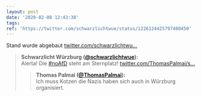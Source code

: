 ```yaml
---
layout: post
date: '2020-02-08 12:43:38'
tags: 
ref: 'https://twitter.com/schwarzlichtwue/status/1226124425797480450'
---
```

Stand wurde abgebaut [twitter.com/schwarzlichtwu…](https://twitter.com/schwarzlichtwue/status/1226106496674652160)
> <b>Schwarzlicht Würzburg ([@schwarzlichtwue](https://twitter.com/schwarzlichtwue)):</b>  
>Alerta! Die [#noAfD](/t/noafd) steht am Sternplatz! [twitter.com/ThomasPalmai/s…](https://twitter.com/ThomasPalmai/status/1226102954039664640)  
>> <b>Thomas Palmai ([@ThomasPalmai](https://twitter.com/ThomasPalmai)):</b>    
>>Ich muss Kotzen die Nazis haben sich auch in Würzburg organisiert.     
>  
>  

